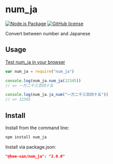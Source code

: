 # num_ja
[![Node.js Package](https://github.com/Hee-San/num_ja/workflows/Node.js%20Package/badge.svg)](https://github.com/Hee-San/num_ja/actions)
[![GitHub license](https://img.shields.io/github/license/Hee-San/num_ja)](https://opensource.org/licenses/MIT)

Convert between number and Japanese

## Usage

[Test num_ja in your browser](https://npm.runkit.com/%40hee-san%2Fnum_ja)

```js
var num_ja = require("num_ja")

console.log(num_ja.num_ja(12345))
// => 一万二千三百四十五

console.log(num_ja.ja_num("一万二千三百四十五"))
// => 12345

```

## Install

Install from the command line:

```bash
npm install num_ja
```

Install via package.json:

```json
"@hee-san/num_ja": "2.0.0"
```
